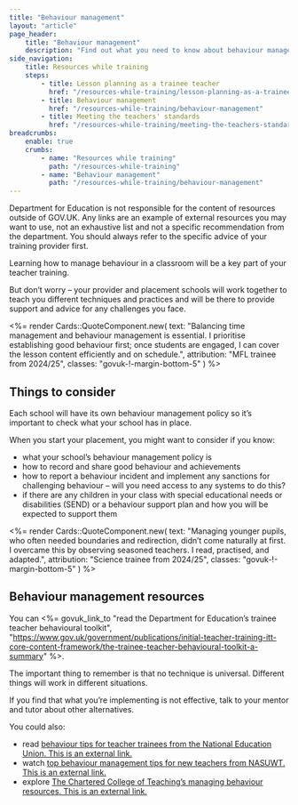 ```yaml
---
title: "Behaviour management"
layout: "article"
page_header:
    title: "Behaviour management"
    description: "Find out what you need to know about behaviour management as part of your teacher training along with links to resources and tips for new teachers."
side_navigation:
    title: Resources while training
    steps:
        - title: Lesson planning as a trainee teacher 
          href: "/resources-while-training/lesson-planning-as-a-trainee-teacher"
        - title: Behaviour management 
          href: "/resources-while-training/behaviour-management"
        - title: Meeting the teachers' standards 
          href: "/resources-while-training/meeting-the-teachers-standards"
breadcrumbs: 
    enable: true
    crumbs: 
        - name: "Resources while training"
          path: "/resources-while-training"
        - name: "Behaviour management"
          path: "/resources-while-training/behaviour-management"
---
```


<div class="govuk-inset-text">
  Department for Education is not responsible for the content of resources outside of GOV.UK. Any links are an example of external resources you may want to use, not an exhaustive list and not a specific recommendation from the department. You should always refer to the specific advice of your training provider first.
</div>

Learning how to manage behaviour in a classroom will be a key part of your teacher training.

But don’t worry – your provider and placement schools will work together to teach you different techniques and practices and will be there to provide support and advice for any challenges you face.

<%= render Cards::QuoteComponent.new(
    text: "Balancing time management and behaviour management is essential. I prioritise establishing good behaviour first; once students are engaged, I can cover the lesson content efficiently and on schedule.",
    attribution: "MFL trainee from 2024/25",
    classes: "govuk-!-margin-bottom-5"
) %>

## Things to consider
Each school will have its own behaviour management policy so it’s important to check what your school has in place.

When you start your placement, you might want to consider if you know:

- what your school’s behaviour management policy is
- how to record and share good behaviour and achievements
- how to report a behaviour incident and implement any sanctions for challenging behaviour – will you need access to any systems to do this?
- if there are any children in your class with special educational needs or disabilities (SEND) or a behaviour support plan and how you will be expected to support them

<%= render Cards::QuoteComponent.new(
    text: "Managing younger pupils, who often needed boundaries and redirection, didn’t come naturally at first. I overcame this by observing seasoned teachers. I read, practised, and adapted.",
    attribution: "Science trainee from 2024/25",
    classes: "govuk-!-margin-bottom-5"
) %>

## Behaviour management resources
You can <%= govuk_link_to "read the Department for Education’s trainee teacher behavioural toolkit", "https://www.gov.uk/government/publications/initial-teacher-training-itt-core-content-framework/the-trainee-teacher-behavioural-toolkit-a-summary" %>.

The important thing to remember is that no technique is universal. Different things will work in different situations.

If you find that what you’re implementing is not effective, talk to your mentor and tutor about other alternatives.

You could also:

- read <a class="govuk-link" href="https://neu.org.uk/advice/member-groups/new-teachers/behaviour-tips-trainee-teachers">behaviour tips for teacher trainees from the National Education Union<span class="govuk-visually-hidden">. This is an external link.</span></a>
- watch <a class="govuk-link" href="https://www.nasuwt.org.uk/advice/student-hub/top-behaviour-management-tips-from-nqts.html">top behaviour management tips for new teachers from NASUWT<span class="govuk-visually-hidden">. This is an external link.</span></a>
- explore <a class="govuk-link" href="https://my.chartered.college/ecf_framework/ecf-standard-7-managing-behaviour/">The Chartered College of Teaching’s managing behaviour resources<span class="govuk-visually-hidden">. This is an external link.</span></a>


